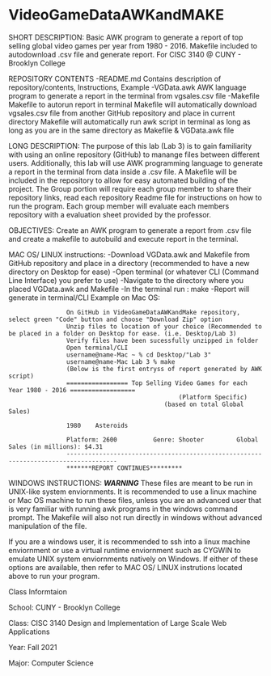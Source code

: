 # VideoGameDataAWKandMAKE
SHORT DESCRIPTION: Basic AWK program to generate a report of top selling global video games per year from 1980 - 2016. Makefile included to autodownload .csv file and generate report. For CISC 3140 @ CUNY - Brooklyn College

REPOSITORY CONTENTS
-README.md
    Contains description of repository/contents, Instructions, Example
-VGData.awk
    AWK language program to generate a report in the terminal from vgsales.csv file 
-Makefile
    Makefile to autorun report in terminal
        Makefile will automatically download vgsales.csv file from another GitHub repository and place in current directory
        Makefile will automatically run awk script in terminal as long as long as you are in the same directory as Makefile & VGData.awk file

LONG DESCRIPTION: The purpose of this lab (Lab 3) is to gain familiarity with using an online repository (GitHub) to manange files between different users. Additionally, this lab will use AWK programming language to generate a report in the terminal from data inside a .csv file. A Makefile will be included in the repository to allow for easy automated building of the project. The Group portion will require each group member to share their repository links, read each repository Readme file for instructions on how to run the program. Each group member will evaluate each members repository with a evaluation sheet provided by the professor.

OBJECTIVES: Create an AWK program to generate a report from .csv file and create a makefile to autobuild and execute report in the terminal.

MAC OS/ LINUX instructions:
-Download VGData.awk and Makefile from GitHub repository and place in a directory (recommended to have a new directory on Desktop for ease)
-Open terminal (or whatever CLI (Command Line Interface) you prefer to use)
-Navigate to the directory where you placed VGData.awk and Makefile
-In the terminal run : make
-Report will generate in terminal/CLI
  Example on Mac OS:
  
                    On GitHub in VideoGameDataAWKandMake repository, select green "Code" button and choose "Download Zip" option
                    Unzip files to location of your choice (Recommended to be placed in a folder on Desktop for ease. (i.e. Desktop/Lab 3)
                    Verify files have been sucessfully unzipped in folder
                    Open terminal/CLI
                    username@name-Mac ~ % cd Desktop/"Lab 3"
                    username@name-Mac Lab 3 % make
                    (Below is the first entryss of report generated by AWK script)
                    ================= Top Selling Video Games for each Year 1980 - 2016 ==================
                                                   (Platform Specific)
                                               (based on total Global Sales)

                    1980    Asteroids

                    Platform: 2600        	Genre: Shooter         Global Sales (in millions): $4.31
                    ------------------------------------------------------------------------------------
                    *******REPORT CONTINUES*********

WINDOWS INSTRUCTIONS: ***WARNING*** These files are meant to be run in UNIX-like system enviornments. It is recommended to use a linux machine or Mac OS machine to run these files, unless you are an advanced user that is very familiar with running awk programs in the windows command prompt. The Makefile will also not run directly in windows without advanced manipulation of the file.

If you are a windows user, it is recommended to ssh into a linux machine enviornment or use a virtual runtime enviornment such as CYGWIN to emulate UNIX system enviornments natively on Windows. If either of these options are available, then refer to MAC OS/ LINUX instrutions located above to run your program.

Class Informtaion

School: CUNY - Brooklyn College

Class: CISC 3140 Design and Implementation of Large Scale Web Applications 

Year: Fall 2021

Major: Computer Science

